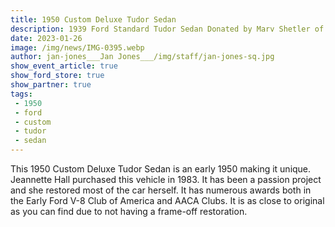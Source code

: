```yaml
---
title: 1950 Custom Deluxe Tudor Sedan
description: 1939 Ford Standard Tudor Sedan Donated by Marv Shetler of Oregon
date: 2023-01-26
image: /img/news/IMG-0395.webp
author: jan-jones___Jan Jones___/img/staff/jan-jones-sq.jpg
show_event_article: true
show_ford_store: true
show_partner: true
tags: 
 - 1950 
 - ford 
 - custom
 - tudor 
 - sedan
---
```


This 1950 Custom Deluxe Tudor Sedan is an early 1950 making it unique. Jeannette Hall purchased this vehicle in 1983. It has been a passion project and she restored most of the car herself. It has numerous awards both in the Early Ford V-8 Club of America and AACA Clubs. It is as close to original as you can find due to not having a frame-off restoration.


